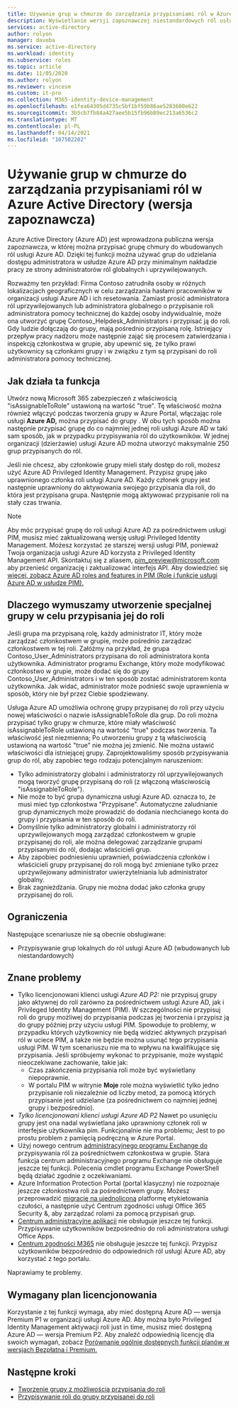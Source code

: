 ```yaml
---
title: Używanie grup w chmurze do zarządzania przypisaniami ról w Azure Active Directory | Microsoft Docs
description: Wyświetlanie wersji zapoznawczej niestandardowych ról usługi Azure AD w celu delegowania zarządzania tożsamościami. Zarządzanie przypisaniami ról platformy Azure w Azure Portal, PowerShell lub interfejs Graph API.
services: active-directory
author: rolyon
manager: daveba
ms.service: active-directory
ms.workload: identity
ms.subservice: roles
ms.topic: article
ms.date: 11/05/2020
ms.author: rolyon
ms.reviewer: vincesm
ms.custom: it-pro
ms.collection: M365-identity-device-management
ms.openlocfilehash: e1fea64305d4735c5bf1bf59b86ae5283600e622
ms.sourcegitcommit: 3b5cb7fb84a427aee5b15fb96b89ec213a6536c2
ms.translationtype: MT
ms.contentlocale: pl-PL
ms.lasthandoff: 04/14/2021
ms.locfileid: "107502202"
---
```

# <a name="use-cloud-groups-to-manage-role-assignments-in-azure-active-directory-preview"></a>Używanie grup w chmurze do zarządzania przypisaniami ról w Azure Active Directory (wersja zapoznawcza)

Azure Active Directory (Azure AD) jest wprowadzona publiczna wersja zapoznawcza, w której można przypisać grupę chmury do wbudowanych ról usługi Azure AD. Dzięki tej funkcji można używać grup do udzielania dostępu administratora w usłudze Azure AD przy minimalnym nakładzie pracy ze strony administratorów ról globalnych i uprzywilejowanych.

Rozważmy ten przykład: Firma Contoso zatrudniła osoby w różnych lokalizacjach geograficznych w celu zarządzania hasłami pracowników w organizacji usługi Azure AD i ich resetowania. Zamiast prosić administratora ról uprzywilejowanych lub administratora globalnego o przypisanie roli administratora pomocy technicznej do każdej osoby indywidualnie, może ona utworzyć grupę Contoso_Helpdesk_Administrators i przypisać ją do roli. Gdy ludzie dołączają do grupy, mają pośrednio przypisaną rolę. Istniejący przepływ pracy nadzoru może następnie zająć się procesem zatwierdzania i inspekcją członkostwa w grupie, aby upewnić się, że tylko prawi użytkownicy są członkami grupy i w związku z tym są przypisani do roli administratora pomocy technicznej.

## <a name="how-this-feature-works"></a>Jak działa ta funkcja

Utwórz nową Microsoft 365 zabezpieczeń z właściwością "isAssignableToRole" ustawioną na wartość "true". Tę właściwość można również włączyć podczas tworzenia grupy w Azure Portal, włączając role usługi **Azure AD,** można przypisać do grupy . W obu tych sposób można następnie przypisać grupę do co najmniej jednej roli usługi Azure AD w taki sam sposób, jak w przypadku przypisywania ról do użytkowników. W jednej organizacji (dzierżawie) usługi Azure AD można utworzyć maksymalnie 250 grup przypisanych do ról.

Jeśli nie chcesz, aby członkowie grupy mieli stały dostęp do roli, możesz użyć Azure AD Privileged Identity Management. Przypisz grupę jako uprawnionego członka roli usługi Azure AD. Każdy członek grupy jest następnie uprawniony do aktywowania swojego przypisania dla roli, do która jest przypisana grupa. Następnie mogą aktywować przypisanie roli na stały czas trwania.

> [!Note]
> Aby móc przypisać grupę do roli usługi Azure AD za pośrednictwem usługi PIM, musisz mieć zaktualizowaną wersję usługi Privileged Identity Management. Możesz korzystać ze starszej wersji usługi PIM, ponieważ Twoja organizacja usługi Azure AD korzysta z Privileged Identity Management API. Skontaktuj się z aliasem, pim_preview@microsoft.com aby przenieść organizację i zaktualizować interfejs API. Aby dowiedzieć się [więcej, zobacz Azure AD roles and features in PIM (Role i funkcje usługi Azure AD w usłudze PIM).](../privileged-identity-management/azure-ad-roles-features.md)

## <a name="why-we-enforce-creation-of-a-special-group-for-assigning-it-to-a-role"></a>Dlaczego wymuszamy utworzenie specjalnej grupy w celu przypisania jej do roli

Jeśli grupa ma przypisaną rolę, każdy administrator IT, który może zarządzać członkostwem w grupie, może pośrednio zarządzać członkostwem w tej roli. Załóżmy na przykład, że grupa Contoso_User_Administrators przypisana do roli administratora konta użytkownika. Administrator programu Exchange, który może modyfikować członkostwo w grupie, może dodać się do grupy Contoso_User_Administrators i w ten sposób zostać administratorem konta użytkownika. Jak widać, administrator może podnieść swoje uprawnienia w sposób, który nie był przez Ciebie spodziewany.

Usługa Azure AD umożliwia ochronę grupy przypisanej do roli przy użyciu nowej właściwości o nazwie isAssignableToRole dla grup. Do roli można przypisać tylko grupy w chmurze, które miały właściwość isAssignableToRole ustawioną na wartość "true" podczas tworzenia. Ta właściwość jest niezmienna; Po utworzeniu grupy z tą właściwością ustawioną na wartość "true" nie można jej zmienić. Nie można ustawić właściwości dla istniejącej grupy.
Zaprojektowaliśmy sposób przypisywania grup do ról, aby zapobiec tego rodzaju potencjalnym naruszeniom:

- Tylko administratorzy globalni i administratorzy ról uprzywilejowanych mogą tworzyć grupę przypisaną do roli (z włączoną właściwością "isAssignableToRole").
- Nie może to być grupa dynamiczna usługi Azure AD. oznacza to, że musi mieć typ członkostwa "Przypisane". Automatyczne zaludnianie grup dynamicznych może prowadzić do dodania niechcianego konta do grupy i przypisania w ten sposób do roli.
- Domyślnie tylko administratorzy globalni i administratorzy ról uprzywilejowanych mogą zarządzać członkostwem w grupie przypisanej do roli, ale można delegować zarządzanie grupami przypisanymi do ról, dodając właścicieli grup.
- Aby zapobiec podniesieniu uprawnień, poświadczenia członków i właścicieli grupy przypisanej do roli mogą być zmieniane tylko przez uprzywilejowany administrator uwierzytelniania lub administrator globalny.
- Brak zagnieżdżania. Grupy nie można dodać jako członka grupy przypisanej do roli.

## <a name="limitations"></a>Ograniczenia

Następujące scenariusze nie są obecnie obsługiwane:  

- Przypisywanie grup lokalnych do ról usługi Azure AD (wbudowanych lub niestandardowych)

## <a name="known-issues"></a>Znane problemy

- Tylko licencjonowani klienci usługi *Azure AD P2:* nie przypisuj grupy jako aktywnej do roli zarówno za pośrednictwem usługi Azure AD, jak i Privileged Identity Management (PIM). W szczególności nie przypisuj roli do grupy możliwej do  przypisania podczas jej tworzenia i przypisz ją do grupy później przy użyciu usługi PIM. Spowoduje to problemy, w przypadku których użytkownicy nie będą widzieć aktywnych przypisań ról w uciece PIM, a także nie będzie można usunąć tego przypisania usługi PIM. W tym scenariuszu nie ma to wpływu na kwalifikujące się przypisania. Jeśli spróbujemy wykonać to przypisanie, może wystąpić nieoczekiwane zachowanie, takie jak:
  - Czas zakończenia przypisania roli może być wyświetlany niepoprawnie.
  - W portalu PIM w witrynie **Moje** role można wyświetlić tylko jedno przypisanie roli niezależnie od liczby metod, za pomocą których przypisanie jest udzielane (za pośrednictwem co najmniej jednej grupy i bezpośrednio).
- *Tylko licencjonowani klienci usługi Azure AD P2* Nawet po usunięciu grupy jest ona nadal wyświetlana jako uprawniony członek roli w interfejsie użytkownika pim. Funkcjonalnie nie ma problemu; Jest to po prostu problem z pamięcią podręczną w Azure Portal.  
- Użyj nowego centrum [administracyjnego programu Exchange do](https://admin.exchange.microsoft.com/) przypisywania ról za pośrednictwem członkostwa w grupie. Stara funkcja centrum administracyjnego programu Exchange nie obsługuje jeszcze tej funkcji. Polecenia cmdlet programu Exchange PowerShell będą działać zgodnie z oczekiwaniami.
- Azure Information Protection Portal (portal klasyczny) nie rozpoznaje jeszcze członkostwa roli za pośrednictwem grupy. Możesz przeprowadzić [migrację na ujednoliconą](/azure/information-protection/configure-policy-migrate-labels) platformę etykietowania czułości, a następnie użyć Centrum zgodności usługi Office 365 Security &, aby zarządzać rolami za pomocą przypisań grup.
- [Centrum administracyjne aplikacji](https://config.office.com/) nie obsługuje jeszcze tej funkcji. Przypisywanie użytkowników bezpośrednio do roli administratora usługi Office Apps.
- [Centrum zgodności M365](https://compliance.microsoft.com/) nie obsługuje jeszcze tej funkcji. Przypisz użytkowników bezpośrednio do odpowiednich ról usługi Azure AD, aby korzystać z tego portalu.

Naprawiamy te problemy.

## <a name="required-license-plan"></a>Wymagany plan licencjonowania

Korzystanie z tej funkcji wymaga, aby mieć dostępną Azure AD — wersja Premium P1 w organizacji usługi Azure AD. Aby można było Privileged Identity Management aktywacji roli just in time, musisz mieć dostępną Azure AD — wersja Premium P2. Aby znaleźć odpowiednią licencję dla swoich wymagań, zobacz [Porównanie ogólnie dostępnych funkcji planów w wersjach Bezpłatna i Premium.](../fundamentals/active-directory-whatis.md#what-are-the-azure-ad-licenses)

## <a name="next-steps"></a>Następne kroki

- [Tworzenie grupy z możliwością przypisania do roli](groups-create-eligible.md)
- [Przypisywanie roli do grupy przypisanej do roli](groups-assign-role.md)

